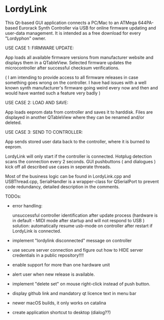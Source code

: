# LordyLink

This Qt-based GUI application connects a PC/Mac to an ATMega 644PA-based Eurorack Synth Controller via USB
for online firmware updating and user-data management.
It is intended as a free download for every "Lordyphon" owner.


USE CASE 1: FIRMWARE UPDATE:        

  App loads all available firmware versions from manufacturer website and displays them in a QTableView.
  Selected firmware updates the microcontroller after successful checksum verifications.

  ( I am intending to provide access to all firmware releases in case something goes wrong on the controller.
  I have had issues with a well known synth manufacturer's firmware going weird every now and then and 
  would have wanted such a feature very badly )


USE CASE 2: LOAD AND SAVE:         

  App loads eeprom data from controller and saves it to harddisk. Files are displayed in another QTableView
  where they can be renamed and/or deleted. 
             

USE CASE 3: SEND TO CONTROLLER:     

  App sends stored user data back to the controller, where it is burned to eeprom.


LordyLink will only start if the controller is connected. Hotplug detection scans the connection every 2 seconds.
GUI pushbuttons ( and dialogues ) kick off all described use cases in seperate threads. 

Most of the business logic can be found in LordyLink.cpp and USBThread.cpp,
SerialHandler is a wrapper-class for QSerialPort to prevent code redundancy,
detailed description in the comments.

TODOs: 

- error handling: 

    unsuccessful controller identification after update process 
    (hardware is in default - MIDI mode after startup and will not respond to USB )
    solution: automatically resume usb-mode on controller after restart if LordyLink is connected.
  
- implement "lordylink disconnected" message on controller

- use secure server connection and figure out how to HIDE server credentials in a public repository!!!!

- enable support for more than one hardware unit

- alert user when new release is available.

- implement "delete set" on mouse right-click instead of push button.

- display github link and mandatory qt licence text in menu bar

- newer macOS builds, it only works on catalina

- create application shortcut to desktop (dialog??)


       
     
